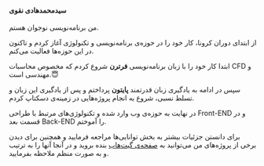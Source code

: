 #### سیدمحمدهادی نقوی

من برنامه‌نویسی نوجوان هستم.

از ابتدای دوران کرونا، کار خود را در حوزه‌ی برنامه‌نویسی و تکنولوژی آغاز کردم و تاکنون در این حوزه‌ها فعالیت می‌کنم.

ابتدا کار خود را با زبان برنامه‌نویسی **فرترن** شروع کردم که مخصوص محاسبات CFD و مهندسی است.😇

سپس در ادامه به یادگیری زبان قدرتمند **پایتون** پرداختم و پس از یادگیری این زبان و تسلط نسبی، شروع به انجام پروژه‌هایی در زمینه‌ی دسکتاپ کردم.

در نهایت به حوزه‌ی وب وارد شده و تکنولوژی‌های مرتبط با طراحی Front-END و در قسمت بعد Back-END را آموختم. 

برای دانستن جزئیات بیشتر به بخش توانایی‌ها مراجعه فرمایید و همچنین برای دیدن برخی از پروژه‌های من می‌توانید به [صفحه‌ی گیت‌هاب](https://github.com/smhnaghavi) بنده بروید و در آنجا آنها را به ترتیب و به صورت منظم ملاحظه بفرمایید.
